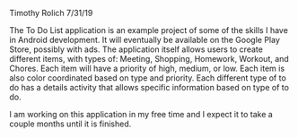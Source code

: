Timothy Rolich
7/31/19

The To Do List application is an example project of some of the skills I have in Android development.
It will eventually be available on the Google Play Store, possibly with ads. The application itself allows
users to create different items, with types of: Meeting, Shopping, Homework, Workout, and Chores. Each item
will have a priority of high, medium, or low. Each item is also color coordinated based on type and priority.
Each different type of to do has a details activity that allows specific information based on type of to do.

I am working on this application in my free time and I expect it to take a couple months until it is finished.
